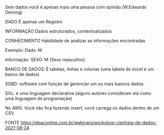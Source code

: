 
Sem dados você é apenas mais uma pessoa com opinião.(W.Edwards Deming)


DADO 
É apenas um Registro

INFORMAÇÃO
Dados estruturados, contextualizados

CONHECIMENTO
Habilidade de analizar as informações encontradas

Exemplo:
Dado: M

Informação: SEXO: M {Sexo masculino}


BANCO DE DADOS: É tabelas, linhas e colunas (uma tabela do excel é um banco de dados)

SGBD: software com função de gerenciar um ou mais bancos dados.

SGL: é uma linguagem declarativa (alguns autores consideram ela como uma linguagem de programação)



No AWS: Você não fica fazendo insert, você carrega os dados dentro de um CSV


FONTE
https://ebaconline.com.br/webinars/workshop-cientista-de-dados-2021-08-24
